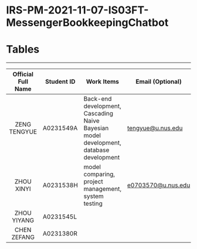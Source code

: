 # IRS-PM-2021-11-07-IS03FT-MessengerBookkeepingChatbot

# Tables
----

| Official Full Name | Student ID | Work Items | Email (Optional) |
| :--: | ---------------- | ---------------- | ---------------- |
| ZENG TENGYUE | A0231549A | Back-end development, Cascading Naive Bayesian model development, database development | tengyue@u.nus.edu |
| ZHOU XINYI | A0231538H | model comparing, project management, system testing | e0703570@u.nus.edu |
| ZHOU YIYANG | A0231545L |  |  |
| CHEN ZEFANG | A0231380R |  |  |
